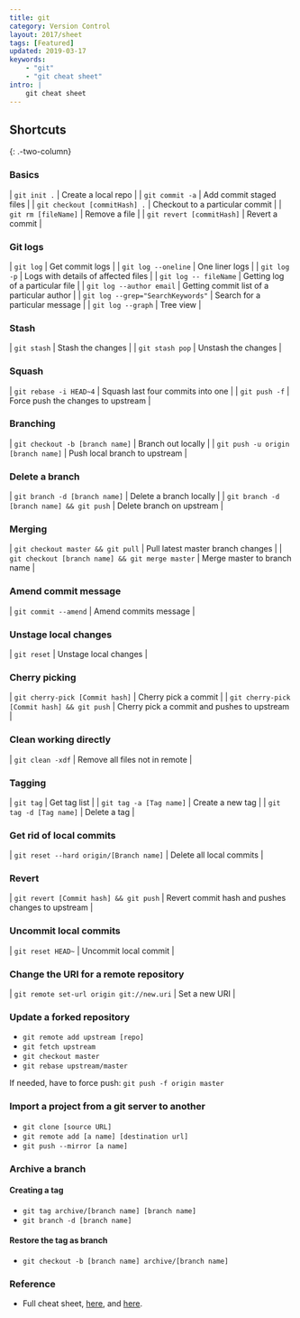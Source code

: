 ```yaml
---
title: git
category: Version Control
layout: 2017/sheet
tags: [Featured]
updated: 2019-03-17
keywords:
    - "git"
    - "git cheat sheet"
intro: |
    git cheat sheet
---
```


Shortcuts
---------
{: .-two-column}

### Basics

| `git init .` | Create a local repo |
| `git commit -a` | Add commit staged files |
| `git checkout [commitHash] .` | Checkout to a particular commit |
| `git rm [fileName]` | Remove a file |
| `git revert [commitHash]` | Revert a commit |

### Git logs

| `git log` | Get commit logs |
| `git log --oneline` | One liner logs |
| `git log -p` | Logs with details of affected files |
| `git log -- fileName` | Getting log of a particular file |
| `git log --author email` | Getting commit list of a particular author |
| `git log --grep="SearchKeywords"` | Search for a particular message |
| `git log --graph` | Tree view |

### Stash

| `git stash` | Stash the changes |
| `git stash pop` | Unstash the changes |

### Squash

| `git rebase -i HEAD~4` | Squash last four commits into one |
| `git push -f` | Force push the changes to upstream |

### Branching

| `git checkout -b [branch name]` | Branch out locally |
| `git push -u origin [branch name]` | Push local branch to upstream |


### Delete a branch

| `git branch -d [branch name]` | Delete a branch locally |
| `git branch -d [branch name] && git push` | Delete branch on upstream |

### Merging

| `git checkout master && git pull` | Pull latest master branch changes |
| `git checkout [branch name] && git merge master` | Merge master to branch name |

### Amend commit message

| `git commit --amend` | Amend commits message |


### Unstage local changes

| `git reset` | Unstage local changes |

### Cherry picking

| `git cherry-pick [Commit hash]` | Cherry pick a commit |
| `git cherry-pick [Commit hash] && git push` | Cherry pick a commit and pushes to upstream |


### Clean working directly

| `git clean -xdf` | Remove all files not in remote |


### Tagging

| `git tag` | Get tag list |
| `git tag -a [Tag name]` | Create a new tag |
| `git tag -d [Tag name]` | Delete a tag |
 
### Get rid of local commits

| `git reset --hard origin/[Branch name]` | Delete all local commits |

### Revert

| `git revert [Commit hash] && git push` | Revert commit hash and pushes changes to upstream |


### Uncommit local commits

| `git reset HEAD~` | Uncommit local commit |

### Change the URI for a remote repository

| `git remote set-url origin git://new.uri` | Set a new URI |

### Update a forked repository

+ `git remote add upstream [repo]`
+ `git fetch upstream`
+ `git checkout master`
+ `git rebase upstream/master`

If needed, have to force push: `git push -f origin master`

### Import a project from a git server to another

+ `git clone [source URL]`
+ `git remote add [a name] [destination url]`
+ `git push --mirror [a name]`

### Archive a branch

#### Creating a tag

+ `git tag archive/[branch name] [branch name]`
+ `git branch -d [branch name]`

#### Restore the tag as branch

+ `git checkout -b [branch name] archive/[branch name]`

### Reference

- Full cheat sheet, [here](https://github.com/kasramp/cheat-sheet-factory/blob/gh-pages/_docs/pdfs/Git%20Cheat%20sheet.pdf), and [here](https://github.com/kasramp/cheat-sheet-factory/blob/gh-pages/_docs/pdfs/Git%20Cheat%20Sheet%20Linux%20Academy.pdf).
